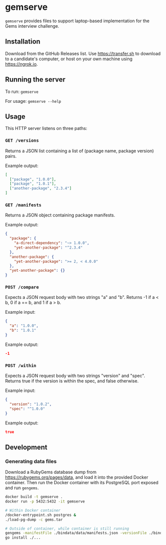 # gemserve

`gemserve` provides files to support laptop-based implementation for the Gems interview challenge.

## Installation

Download from the GitHub Releases list. Use https://transfer.sh to download to a candidate's computer, or host on your own machine using https://ngrok.io.

## Running the server

To run: `gemserve`

For usage: `gemserve --help`

## Usage

This HTTP server listens on three paths:

### `GET /versions`

Returns a JSON list containing a list of (package name, package version) pairs.

Example output:

```json
[
  ["package", "1.0.0"],
  ["package", "1.0.1"],
  ["another-package", "2.3.4"]
]
```

### `GET /manifests`

Returns a JSON object containing package manifests.

Example output:

```json
{
  "package": {
    "a-direct-dependency": "~> 1.0.0",
    "yet-another-package": "^2.3.4"
  },
  "another-package": {
    "yet-another-package": ">= 2, < 4.0.0"
  },
  "yet-another-package": {}
}
```

### `POST /compare`

Expects a JSON request body with two strings "a" and "b".
Returns -1 if a < b, 0 if a == b, and 1 if a > b.

Example input:

```json
{
  "a": "1.0.0",
  "b": "1.0.1"
}
```

Example output:

```json
-1
```

### `POST /within`

Expects a JSON request body with two strings "version" and "spec". Returns
true if the version is within the spec, and false otherwise.

Example input:

```json
{
  "version": "1.0.2",
  "spec": "^1.0.0"
}
```

Example output:

```json
true
```

## Development

### Generating data files

Download a RubyGems database dump from https://rubygems.org/pages/data, and load
it into the provided Docker container. Then run the Docker container with its
PostgreSQL port exposed and run `gengems`.

```bash
docker build -t gemserve .
docker run -p 5432:5432 -it gemserve

# Within Docker container
/docker-entrypoint.sh postgres &
./load-pg-dump -c gems.tar

# Outside of container, while container is still running
gengems -manifestFile ./bindata/data/manifests.json -versionFile ./bindata/data/versions.json > gengems.log
go install ./...
```